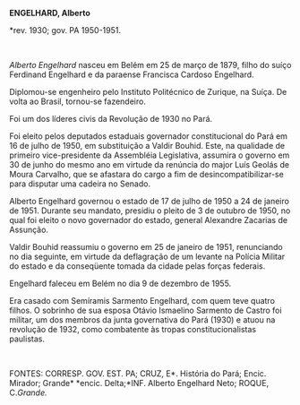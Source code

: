 **ENGELHARD, Alberto**

\*rev. 1930; gov. PA 1950-1951.

 

*Alberto Engelhard* nasceu em Belém em 25 de março de 1879, filho do
suíço Ferdinand Engelhard e da paraense Francisca Cardoso Engelhard.

Diplomou-se engenheiro pelo Instituto Politécnico de Zurique, na Suíça.
De volta ao Brasil, tornou-se fazendeiro.

Foi um dos líderes civis da Revolução de 1930 no Pará.

Foi eleito pelos deputados estaduais governador constitucional do Pará
em 16 de julho de 1950, em substituição a Valdir Bouhid. Este, na
qualidade de primeiro vice-presidente da Assembléia Legislativa,
assumira o governo em 30 de junho do mesmo ano em virtude da renúncia do
major Luís Geolás de Moura Carvalho, que se afastara do cargo a fim de
desincompatibilizar-se para disputar uma cadeira no Senado.

Alberto Engelhard governou o estado de 17 de julho de 1950 a 24 de
janeiro de 1951. Durante seu mandato, presidiu o pleito de 3 de outubro
de 1950, no qual foi eleito o novo governador do estado, general
Alexandre Zacarias de Assunção.

Valdir Bouhid reassumiu o governo em 25 de janeiro de 1951, renunciando
no dia seguinte, em virtude da deflagração de um levante na Polícia
Militar do estado e da conseqüente tomada da cidade pelas forças
federais.

Engelhard faleceu em Belém no dia 9 de dezembro de 1955.

Era casado com Semíramis Sarmento Engelhard, com quem teve quatro
filhos. O sobrinho de sua esposa Otávio Ismaelino Sarmento de Castro foi
militar, um dos membros da junta governativa do Pará (1930) e atuou na
revolução de 1932, como combatente às tropas constitucionalistas
paulistas.

 

FONTES: CORRESP. GOV. EST. PA; CRUZ, E*. História do Pará; Encic.
Mirador; Grande* *encic. Delta;*INF. Alberto Engelhard Neto; ROQUE,
C.*Grande.*

 
